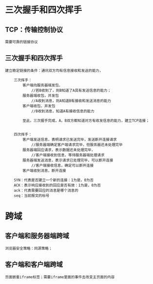 # 三次握手和四次挥手

## TCP：传输控制协议
    需要可靠的链接协议

## 三次握手和四次挥手
    建立稳定链接的条件：通讯双方均有信息接收和发送的能力，

        三次挥手：
            客户端向服务器端发包，
                //若B收到了，则B知道了A具有发送信息的能力；
            服务器端收包，并发包
                //A收到消息，则A知道B有接收和发送消息的能力
            客户端收包，并发包
                //B收到消息，知道A有接收信息的能力

            至此，三次握手完成，A，B双方都知道对方有收发信息的能力，建立TCP连接；


        四次挥手：
            客户端发送信息，表明请求已发送完毕，发送断开连接请求
                //服务器端确定客户端请求完毕，但服务器还未处理完毕
            服务器端回应请求，表示数据还未处理完毕，
                //客户端接收到信息，等待服务器端处理请求
            服务器端发送消息，表示请求已处理完毕，可以断开连接
                //客户端接收信息，确定可以断开连接
            客户端收到消息，断开连接

        SYN：代表是否建立一个新的连接：1为是，0为否
        ACK：表示响应接收到的回应是否有效：1为是，0为否
        ack：代表需要回应的消息是哪个消息的
        seq：当前报文的标号


# 跨域

## 客户端和服务器端跨域
    浏览器安全策略：同源策略；

### 










## 客户端和客户端跨域
    页面嵌套iframe标签；需要iframe里面的事件去改变主页面的内容

